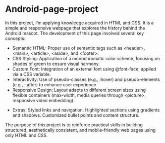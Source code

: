 # Android-page-project

In this project, I’m applying knowledge acquired in HTML and CSS. It is a simple and responsive webpage that explores the history behind the Android mascot.
The development of this page involved several key concepts:
- Semantic HTML: Proper use of semantic tags such as &lt;header&gt;, &lt;main&gt;, &lt;article&gt;, &lt;aside&gt;, and &lt;footer&gt;.
- CSS Styling: Application of a monochromatic color scheme, focusing on shades of green to ensure visual harmony.
- Custom Font: Integration of an external font using @font-face, applied via a CSS variable.
- Interactivity: Use of pseudo-classes (e.g., :hover) and pseudo-elements (e.g., ::after) to enhance user experience.
- Responsive Design: Layout adapts to different screen sizes using flexible containers (max-width, media queries through &lt;picture&gt;, responsive video embedding).
* Extras:
    Styled links and navigation.
    Highlighted sections using gradients and shadows.
    Customized bullet points and content structure.

The purpose of this project is to reinforce practical skills in building structured, aesthetically consistent, and mobile-friendly web pages using only HTML and CSS.